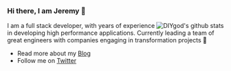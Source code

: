 ### Hi there, I am Jeremy 👋

<img align="right" src="https://github-readme-stats.vercel.app/api?username=jeremyrajan&show_icons=true&icon_color=0366d6&bg_color=ffffff&hide_title=true&hide=contribs&include_all_commits=true" alt="DIYgod's github stats"/>

I am a full stack developer, with years of experience in developing high performance applications. Currently leading a team of great engineers with companies engaging in transformation projects 🚀

- Read more about my [Blog](https://jeremyrajan.com/blog)
- Follow me on [Twitter](https://twitter.com/jeremyrajan)

